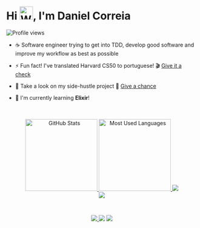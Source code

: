 <h1 align="left">Hi <img src="https://raw.githubusercontent.com/Tarikul-Islam-Anik/Animated-Fluent-Emojis/master/Emojis/Hand%20gestures/Waving%20Hand%20Light%20Skin%20Tone.png" alt="Waving Hand Light Skin Tone" width="35" height="35" />, I'm Daniel Correia</h1>
<p align="left"> <img src="https://komarev.com/ghpvc/?username=danielcorreia-dev&color=blueviolet&style=for-the-badge" alt="Profile views" /> </p>

- ☕ Software engineer trying to get into TDD, develop good software and improve my workflow as best as possible

- ⚡ Fun fact! I've translated Harvard CS50 to portuguese! 🎬 [Give it a check](https://aldonunes001.github.io/CS50-MCZ/)

- 👀 Take a look on my side-hustle project 🚀 [Give a chance](https://integrabot.ai/)

- 🌱 I'm currently learning **Elixir**!

<br>

<div align="center">
  <br>
  <a href="#">
    <img height="190rem" alt="GitHub Stats" src="https://github-readme-stats.vercel.app/api?username=dancorreia-swe&show_icons=true&theme=dark&bg_color=0d1117&border_radius=15&border_color=0d1117&count_private=true&rank_icon=github"/>
  </a>
  <a href="#">
    <img height="190rem" alt="Most Used Languages" src="https://github-readme-stats.vercel.app/api/top-langs/?username=dancorreia-swe&langs_count=5&layout=compact&theme=dark&bg_color=0d1117&border_radius=15&border_color=0d1117"/>
  </a>
   <a href="https://skillicons.dev">
    <img src="https://skillicons.dev/icons?i=ts,js,react,nextjs,tailwind,jest,neovim" />
  </a>
  <div>
   <a href="https://skillicons.dev">
    <img src="https://skillicons.dev/icons?i=docker,php,laravel,nodejs,nest,elixir" />
  </a>
  </div>
</div>   

&nbsp;

<div align="center">
 <div display= inline-block>
  <a href = "mailto:danielcorreia-dev@gmail.com"><img src="https://img.shields.io/badge/Gmail-D14836?style=for-the-badge&logo=gmail&logoColor=white" target="_blank">
  <a href="https://www.linkedin.com/in/daniel-correia-dev" target="_blank"><img src="https://img.shields.io/badge/-LinkedIn-%230077B5?style=for-the-badge&logo=linkedin&logoColor=white" target="_blank"></a>
  <a href="" target="_blank"><img src="https://img.shields.io/badge/Twitter-1DA1F2?style=for-the-badge&logo=twitter&logoColor=white" target="_blank">
</div>
</div>

<br><br>



